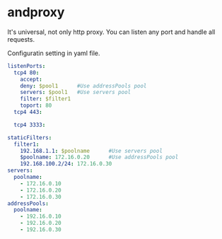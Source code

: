 # andproxy

It's universal, not only http proxy. You can listen any port and handle all requests. 

Configuratin setting in yaml file.

```yml
listenPorts:
  tcp4 80:
    accept: 
    deny: $pool1      #Use addressPools pool
    servers: $pool1   #Use servers pool
    filter: $filter1
    toport: 80
  tcp4 443:

  tcp4 3333:

staticFilters:
  filter1:
    192.168.1.1: $poolname      #Use servers pool
    $poolname: 172.16.0.20      #Use addressPools pool
    192.168.100.2/24: 172.16.0.30
servers:
  poolname: 
    - 172.16.0.10
    - 172.16.0.20
    - 172.16.0.30
addressPools:
  poolname: 
    - 192.16.0.10
    - 192.16.0.20
    - 192.16.0.30
  
```
